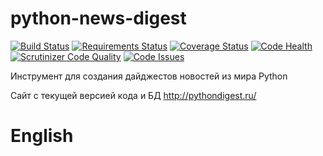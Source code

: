python-news-digest
==================

[![Build Status](https://travis-ci.org/pythondigest/pythondigest.svg?branch=master)](https://travis-ci.org/pythondigest/pythondigest)
[![Requirements Status](https://requires.io/github/pythondigest/pythondigest/requirements.svg?branch=master)](https://requires.io/github/pythondigest/pythondigest/requirements/?branch=master)
[![Coverage Status](https://coveralls.io/repos/github/pythondigest/pythondigest/badge.svg?branch=master)](https://coveralls.io/github/pythondigest/pythondigest?branch=master)
[![Code Health](https://landscape.io/github/pythondigest/pythondigest/master/landscape.svg?style=flat)](https://landscape.io/github/pythondigest/pythondigest/master)
[![Scrutinizer Code Quality](https://scrutinizer-ci.com/g/pythondigest/pythondigest/badges/quality-score.png?b=master)](https://scrutinizer-ci.com/g/pythondigest/pythondigest/?branch=master)
[![Code Issues](https://www.quantifiedcode.com/api/v1/project/965ef841bdca428492ec06d4f018d360/badge.svg)](https://www.quantifiedcode.com/app/project/965ef841bdca428492ec06d4f018d360)


Инструмент для создания дайджестов новостей из мира Python

Сайт с текущей версией кода и БД http://pythondigest.ru/


# English